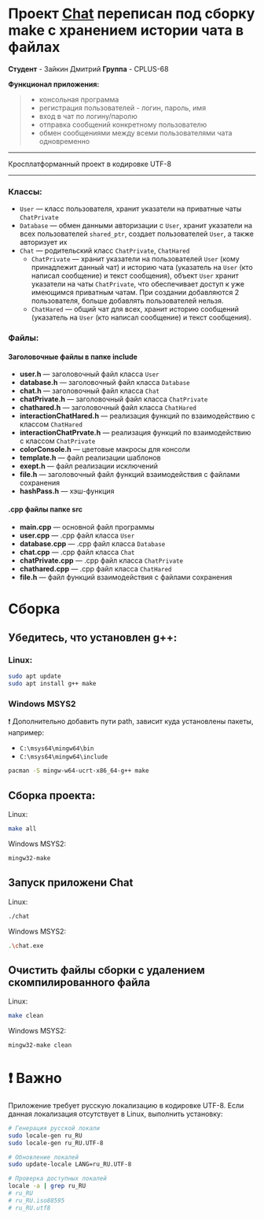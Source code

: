 # Проект [Chat](https://github.com/DmitryVic/Chat-HW-Project) переписан под сборку make с хранением истории чата в файлах

**Студент** - Зайкин Дмитрий
**Группа** - CPLUS-68


**Функционал приложения:**
> - консольная программа
> - регистрация пользователей - логин, пароль, имя
> - вход в чат по логину/паролю
> - отправка сообщений конкретному пользователю
> - обмен сообщениями между всеми пользователями чата одновременно

---

Кросплатформанный проект в кодировке UTF-8

---

### Классы:
- `User` — класс пользователя, хранит указатели на приватные чаты `ChatPrivate` 
- `Database` — обмен данными авторизации с `User`, хранит указатели на всех пользователей `shared_ptr`, создает пользователей `User`, а также авторизует их 
- `Chat` — родительский класс `ChatPrivate`, `ChatHared` 
	- `ChatPrivate` — хранит указатели на пользователей `User` (кому принадлежит данный чат) и историю чата (указатель на `User` (кто написал сообщение) и текст сообщения), объект `User` хранит указатели на чаты `ChatPrivate`, что обеспечивает доступ к уже имеющимся приватным чатам. При создании добавляются 2 пользователя, больше добавлять пользователей нельзя. 
	- `ChatHared` — общий чат для всех, хранит историю сообщений (указатель на `User` (кто написал сообщение) и текст сообщения).

### Файлы:

#### Заголовочные файлы в папке include

- **user.h** — заголовочный файл класса `User`
- **database.h** — заголовочный файл класса `Database`
- **chat.h** — заголовочный файл класса `Chat`
- **chatPrivate.h** — заголовочный файл класса `ChatPrivate`
- **chathared.h** — заголовочный файл класса `ChatHared`
- **interactionChatHared.h** — реализация функций по взаимодействию с классом `ChatHared`
- **interactionChatPrvate.h** — реализация функций по взаимодействию с классом `ChatPrivate`
- **colorConsole.h** — цветовые макросы для консоли
- **template.h** — файл реализации шаблонов
- **exept.h** — файл реализации исключений
- **file.h** — заголовочный файл функций взаимодействия с файлами сохранения
- **hashPass.h**  — хэш-функция

#### .cpp файлы папке src

- **main.cpp** — основной файл программы
- **user.cpp** — .cpp файл класса `User`
- **database.cpp** — .cpp файл класса `Database`
- **chat.cpp** — .cpp файл класса `Chat`
- **chatPrivate.cpp** — .cpp файл класса `ChatPrivate`
- **chathared.cpp** — .cpp файл класса `ChatHared`
- **file.h** — файл функций взаимодействия с файлами сохранения

# Сборка

## Убедитесь, что установлен g++:

### Linux:
```bash
sudo apt update
sudo apt install g++ make
```
### Windows MSYS2 
❗ Дополнительно добавить пути path, зависит куда установлены пакеты, например:
- `C:\msys64\mingw64\bin`
- `C:\msys64\mingw64\include`
```bash
pacman -S mingw-w64-ucrt-x86_64-g++ make
```

## Сборка проекта:
Linux:
```bash
make all
```
Windows MSYS2:
```bash
mingw32-make
```

## Запуск приложени Chat
Linux:
```bash
./chat
```
Windows MSYS2:
```bash
.\chat.exe
```

## Очистить файлы сборки с удалением скомпилированного файла
Linux:
```bash
make clean
```
Windows MSYS2:
```bash
mingw32-make clean
```

# ❗ Важно

Приложение требует русскую локализацию в кодировке UTF-8. Если данная локализация отсутствует в Linux,  выполнить установку:
```bash
# Генерация русской локали
sudo locale-gen ru_RU
sudo locale-gen ru_RU.UTF-8

# Обновление локалей
sudo update-locale LANG=ru_RU.UTF-8

# Проверка доступных локалей
locale -a | grep ru_RU
# ru_RU
# ru_RU.iso88595
# ru_RU.utf8

```
